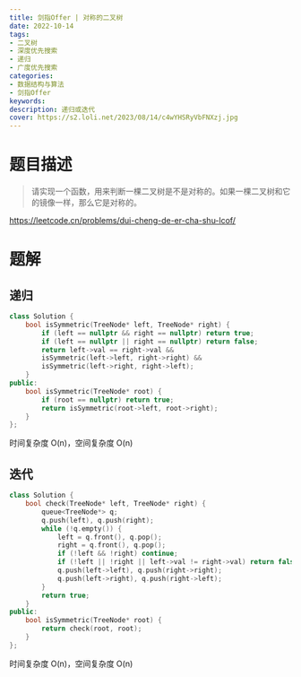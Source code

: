```yaml
---
title: 剑指Offer | 对称的二叉树
date: 2022-10-14
tags:
- 二叉树
- 深度优先搜索
- 递归
- 广度优先搜索
categories:
- 数据结构与算法
- 剑指Offer
keywords:
description: 递归或迭代
cover: https://s2.loli.net/2023/08/14/c4wYHSRyVbFNXzj.jpg
---
```


# 题目描述

> 请实现一个函数，用来判断一棵二叉树是不是对称的。如果一棵二叉树和它的镜像一样，那么它是对称的。

https://leetcode.cn/problems/dui-cheng-de-er-cha-shu-lcof/


# 题解

## 递归
``` C++
class Solution {
    bool isSymmetric(TreeNode* left, TreeNode* right) {
        if (left == nullptr && right == nullptr) return true;
        if (left == nullptr || right == nullptr) return false;
        return left->val == right->val && 
        isSymmetric(left->left, right->right) && 
        isSymmetric(left->right, right->left);
    }
public:
    bool isSymmetric(TreeNode* root) {
        if (root == nullptr) return true;
        return isSymmetric(root->left, root->right);
    }
};
```
时间复杂度 O(n)，空间复杂度 O(n)


## 迭代
``` C++
class Solution {
    bool check(TreeNode* left, TreeNode* right) {
        queue<TreeNode*> q;
        q.push(left), q.push(right);
        while (!q.empty()) {
            left = q.front(), q.pop();
            right = q.front(), q.pop();
            if (!left && !right) continue;
            if (!left || !right || left->val != right->val) return false;
            q.push(left->left), q.push(right->right);
            q.push(left->right), q.push(right->left);
        }
        return true;
    }
public:
    bool isSymmetric(TreeNode* root) {
        return check(root, root);
    }
};
```
时间复杂度 O(n)，空间复杂度 O(n)